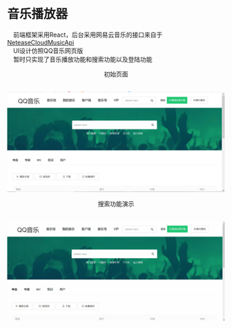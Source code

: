 # 音乐播放器
&emsp;前端框架采用React，后台采用网易云音乐的接口来自于[NeteaseCloudMusicApi](https://binaryify.github.io/NeteaseCloudMusicApi/#/)
<br>&emsp;UI设计仿照QQ音乐网页版<br>&emsp;暂时只实现了音乐播放功能和搜索功能以及登陆功能<br>
<div align=center>初始页面</div><br>

![初始界面](https://github.com/zhghxy/qq-music-player/raw/master/build/qq_m1.PNG)

<div align=center>搜索功能演示</div><br>

![搜索功能演示](https://github.com/zhghxy/qq-music-player/raw/master/build/qq_m_gif.gif)
